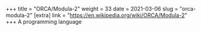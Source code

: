 +++
title = "ORCA/Modula-2"
weight = 33
date = 2021-03-06
slug = "orca-modula-2"
[extra]
link = "https://en.wikipedia.org/wiki/ORCA/Modula-2"
+++
A programming language

